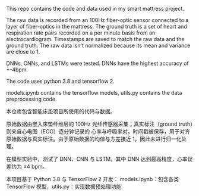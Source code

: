This repo contains the code and data used in my smart mattress project.

The raw data is recorded from an 100Hz fiber-optic sensor connected to a layer of fiber-optics in the mattress. The ground truth is a set of heart and respiration rate pairs recorded on a per minute basis from an electrocardiogram. Timestamps are saved to match the raw data and the ground truth. The raw data isn't normalized because its mean and variance are close to 1.

DNNs, CNNs, and LSTMs were tested. DNNs have the highest accuracy of +-4bpm.

The code uses python 3.8 and tensorflow 2.

models.ipynb contains the tensorflow models, utils.py contains the data preprocessing code.

本仓库包含智能床垫项目所使用的代码与数据。

原始数据由嵌入床垫纤维层的 100Hz 光纤传感器采集；真实标注（ground truth）则来自心电图（ECG）逐分钟记录的 心率与呼吸率对。时间戳被保存，用于对齐原始数据与真实标注。由于原始数据的均值与方差接近 1，因此未进行归一化处理。

在模型实验中，测试了 DNN、CNN 与 LSTM，其中 DNN 达到最高精度，心率误差约为 ±4 bpm。

本项目基于 Python 3.8 与 TensorFlow 2 开发：
models.ipynb：包含各类 TensorFlow 模型，utils.py：实现数据预处理功能
